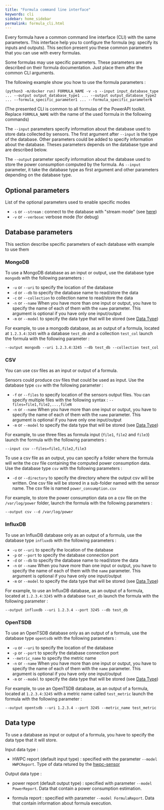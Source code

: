 ```yaml
---
title: "Formula command line interface"
keywords: cli
sidebar: home_sidebar
permalink: formula_cli.html
---
```


Every formula have a common command line interface (CLI) with the same
parameters. This interface help you to configure the formula (eg: specify its
inputs and outputs). This section present you these common parameters that you can
use with every formulas.

Some formulas may use specific parameters. These parameters are described on their
formula documentation. Just place them after the common CLI arguments.

The following example show you how to use the formula parameters :

	(python3 -m/docker run) FORMULA_NAME -v -s --input input_database_type ... --output output_database_type1 ... --output output_database_type2 ... --formula_specific_parameter1 ... --formula_specific_parameterN
	
(The presented CLI is common to all formulas of the PowerAPI toolkit.
Replace `FORMULA_NAME` with the name of the used formula in the
following commands)

The `--input` parameters specify information about the database used to store data
collected by sensors. The first argument after `--input` is the type of the
database. Other parameters could be added to specify information about the
database. Theses parameters depends on the database type and are described below.

The `--output` parameter specify information about the database used to store the
power consumption computed by the formula. As `--input` parameter, it take the
database type as first argument and other parameters depending on the database
type.


## Optional parameters

List of the optional parameters used to enable specific modes

- `-s` or `--stream` : connect to the database with "stream mode" (see [here](/powerapi_howitworks.html#sensor-connection))
- `-v` or `--verbose`: verbose mode (for debug)

## Database parameters

This section describe specific parameters of each database with example to use them

### MongoDB

To use a MongoDB database as an input or output, use the database type `mongodb`
with the following parameters :

- `-u` or `--uri` to specify the location of the database
- `-d` or `--db` to specify the database name to read/store the data
- `-c` or `--collection` to collection name to read/store the data
- `-n` or `--name` When you have more than one input or output, you have to
  specify the name of each of them with the `name` parameter. This argument is
  optional if you have only one input/output
- `-m` or `--model` to specify the data type that will be stored (see [Data Type](/formula_cli.html#data-type))

For example, to use a mongodb database, as an output of a formula, located at
`1.2.3.4:3245` with a database `test_db` and a collection `test_col` launch the
formula with the following parameter :
	
	--output mongodb --uri 1.2.3.4:3245 --db test_db --collection test_col

### CSV

You can use csv files as an input or output of a formula.

Sensors could produce csv files that could be used as input. Use the database type `csv` with
the following parameter :

- `-f` or `--files` to specify location of the sensors output files. You can
  specify multiple files with the following syntax :
  `--files=file1,file2,...,fileN`
- `-n` or `--name` When you have more than one input or output, you have to
  specify the name of each of them with the `name` parameter. This argument is
  optional if you have only one input/output
- `-m` or `--model` to specify the data type that will be stored (see [Data Type](/formula_cli.html#data-type))


For example, to use three files as formula input (`file1`, `file2` and `file3`)
launch the formula with the following parameters :
	
	--input csv --files=file1,file2,file3


To use a csv file as an output, you can specify a folder where the formula will
write the csv file containing the computed power consumption data. Use the
database type `csv` with the following parameters :

- `-d` or `--directory` to specify the directory where the output csv will be
  written. One csv file will be stored in a sub-folder named with the sensor name. The
  csv file is named `power_consumption.csv`
	
For example, to store the power consumption data on a csv file on the
`/var/log/power` folder, launch the formula with the following parameters :
	
	--output csv --d /var/log/power
	
### InfluxDB

To use an InfluxDB database only as an output of a formula, use the database type `influxdb` with the following parameters : 

- `-u` or `--uri` to specify the location of the database
- `-p` or `--port` to specify the database connection port
- `-d` or `--db` to specify the database name to read/store the data
- `-n` or `--name` When you have more than one input or output, you have to
  specify the name of each of them with the `name` parameter. This argument is
  optional if you have only one input/output
- `-m` or `--model` to specify the data type that will be stored (see [Data Type](/formula_cli.html#data-type))


For example, to use an InfluxDB database, as an output of a formula, located at `1.2.3.4:3245` with a database `test_db` launch the formula with the following parameter : 
	
	--output influxdb --uri 1.2.3.4 --port 3245 --db test_db
	
	
### OpenTSDB

To use an OpenTSDB database only as an output of a formula, use the database type `opentsdb` with the following parameters : 

- `-u` or `--uri` to specify the location of the database
- `-p` or `--port` to specify the database connection port
- `--metric_name` to specify the metric name
- `-n` or `--name` When you have more than one input or output, you have to
  specify the name of each of them with the `name` parameter. This argument is
  optional if you have only one input/output
- `-m` or `--model` to specify the data type that will be stored (see [Data Type](/formula_cli.html#data-type))


For example, to use an OpenTSDB database, as an output of a formula, located at `1.2.3.4:3245` with a metric name called `test_metric` launch the formula with the following parameter : 
	
	--output opentsdb --uri 1.2.3.4 --port 3245 --metric_name test_metric

## Data type

To use a database as input or output of a formula, you have to specify the data type that it will store.

Input data type : 

- HWPC report (default input type) : specified with the parameter `--model
  HWPCReport`. Type of data retured by the [hwpc-sensor](hwpc.html)
  
Output data type :

- power report (default output type) : specified with parameter `--model
  PowerReport`. Data that contain a power consumption estimation.
  
- formula report : specified with parameter `--model FormulaReport`. Data that
  contain information about formula execution.
